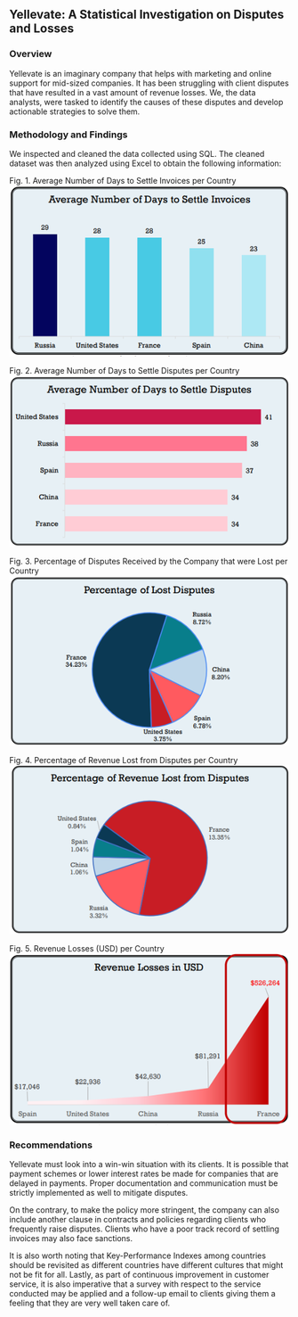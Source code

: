 ## Yellevate: A Statistical Investigation on Disputes and Losses

### Overview

Yellevate is an imaginary company that helps with marketing and online support for mid-sized companies. It has been struggling with client disputes that have resulted in a vast amount of revenue losses. We, the data analysts, were tasked to identify the causes of these disputes and develop actionable strategies to solve them.


### Methodology and Findings

We inspected and cleaned the data collected using SQL. The cleaned dataset was then analyzed using Excel to obtain the following information:

Fig. 1. Average Number of Days to Settle Invoices per Country               
![](/images/g1.png)

Fig. 2. Average Number of Days to Settle Disputes per Country            
![](/images/g2.png)

Fig. 3. Percentage of Disputes Received by the Company that were Lost per Country         
![](/images/g3.png)

Fig. 4. Percentage of Revenue Lost from Disputes per Country            
![](/images/g4.png)

Fig. 5. Revenue Losses (USD) per Country                                       
![](/images/g5.png)


### Recommendations

Yellevate must look into a win-win situation with its clients. It is possible that payment 
schemes or lower interest rates be made for companies that are delayed in payments. Proper 
documentation and communication must be strictly implemented as well to mitigate 
disputes.

On the contrary, to make the policy more stringent, the company can also include 
another clause in contracts and policies regarding clients who frequently raise disputes. 
Clients who have a poor track record of settling invoices may also face sanctions.

It is also worth noting that Key-Performance Indexes among countries should be 
revisited as different countries have different cultures that might not be fit for all.
Lastly, as part of continuous improvement in customer service, it is also imperative that 
a survey with respect to the service conducted may be applied and a follow-up email to clients 
giving them a feeling that they are very well taken care of.
